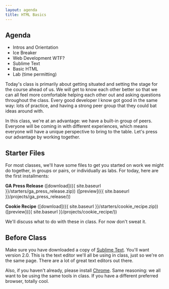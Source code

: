 ```yaml
---
layout: agenda
title: HTML Basics
---
```


## Agenda

* Intros and Orientation
* Ice Breaker
* Web Development WTF?
* Sublime Text
* Basic HTML
* Lab (time permitting)

Today's class is primarily about getting situated and setting the stage for the course ahead of us. We will get to know each other better so that we can all feel more comfortable helping each other out and asking questions throughout the class. Every good developer I know got good in the same way: lots of practice, and having a strong peer group that they could bat ideas around with.

In this class, we're at an advantage: we have a built-in group of peers. Everyone will be coming in with different experiences, which means everyone will have a unique perspective to bring to the table. Let's press our advantage by working together.

## Starter Files

For most classes, we'll have some files to get you started on work we might do together, in groups or pairs, or individually as labs. For today, here are the first installments:

**GA Press Release** ([download]({{ site.baseurl }}/starters/ga_press_release.zip)) ([preview]({{ site.baseurl }}/projects/ga_press_release/))

**Cookie Recipe** ([download]({{ site.baseurl }}/starters/cookie_recipe.zip)) ([preview]({{ site.baseurl }}/projects/cookie_recipe/))

We'll discuss what to do with these in class. For now don't sweat it.

## Before Class

Make sure you have downloaded a copy of [Sublime Text](http://www.sublimetext.com/). You'll want version 2.0. This is the text editor we'll all be using in class, just so we're on the same page. There are a lot of great text editors out there.

Also, if you haven't already, please install [Chrome](http://www.google.com/chrome/). Same reasoning: we all want to be using the same tools in class. If you have a different preferred browser, totally cool.